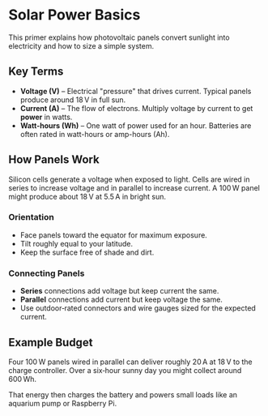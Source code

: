# Solar Power Basics

This primer explains how photovoltaic panels convert sunlight into electricity and how to size a simple system.

## Key Terms
- **Voltage (V)** – Electrical "pressure" that drives current. Typical panels produce around 18 V in full sun.
- **Current (A)** – The flow of electrons. Multiply voltage by current to get **power** in watts.
- **Watt-hours (Wh)** – One watt of power used for an hour. Batteries are often rated in watt-hours or amp-hours (Ah).

## How Panels Work
Silicon cells generate a voltage when exposed to light. Cells are wired in series to increase voltage and in parallel to increase current. A 100 W panel might produce about 18 V at 5.5 A in bright sun.

### Orientation
- Face panels toward the equator for maximum exposure.
- Tilt roughly equal to your latitude.
- Keep the surface free of shade and dirt.

### Connecting Panels
- **Series** connections add voltage but keep current the same.
- **Parallel** connections add current but keep voltage the same.
- Use outdoor‑rated connectors and wire gauges sized for the expected current.

## Example Budget
Four 100 W panels wired in parallel can deliver roughly 20 A at 18 V to the charge controller. Over a six‑hour sunny day you might collect around 600 Wh.

That energy then charges the battery and powers small loads like an aquarium pump or Raspberry Pi.

